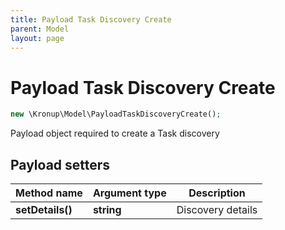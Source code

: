 ```yaml
---
title: Payload Task Discovery Create
parent: Model
layout: page
---
```


# Payload Task Discovery Create

```php
new \Kronup\Model\PayloadTaskDiscoveryCreate();
```

Payload object required to create a Task discovery

## Payload setters

Method name | Argument type | Description
------------ | ------------- | -------------
**setDetails()** | **string** | Discovery details

